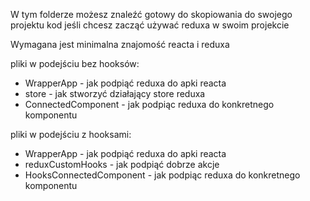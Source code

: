 W tym folderze możesz znaleźć gotowy do skopiowania do swojego projektu kod jeśli chcesz zacząć używać reduxa w swoim projekcie

Wymagana jest minimalna znajomość reacta i reduxa

pliki w podejściu bez hooksów:
- WrapperApp - jak podpiąć reduxa do apki reacta
- store - jak stworzyć działający store reduxa
- ConnectedComponent - jak podpiąc reduxa do konkretnego komponentu 

pliki w podejściu z hooksami:
- WrapperApp - jak podpiąć reduxa do apki reacta
- reduxCustomHooks - jak podpiąć dobrze akcje
- HooksConnectedComponent - jak podpiąc reduxa do konkretnego komponentu 